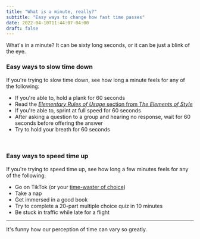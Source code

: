 ```yaml
---
title: "What is a minute, really?"
subtitle: "Easy ways to change how fast time passes"
date: 2022-04-10T11:44:07-04:00
draft: false
---
```


What's in a minute? It can be sixty long seconds, or it can be just a blink of the eye.

### Easy ways to slow time down

If you're trying to slow time down, see how long a minute feels for any of the following:

- If you're able to, hold a plank for 60 seconds
- Read the [*Elementary Rules of Usage* section from *The Elements of Style*](https://www.gutenberg.org/files/37134/37134-h/37134-h.htm#Page_7)
- If you're able to, sprint at full speed for 60 seconds
- After asking a question to a group and hearing no response, wait for 60 seconds before offering the answer
- Try to hold your breath for 60 seconds

<br>

### Easy ways to speed time up

If you're trying to speed time up, see how long a few minutes feels for any of the following:

- Go on TikTok (or your [time-waster of choice](/posts/infinite-scroll/))
- Take a nap
- Get immersed in a good book
- Try to complete a 20-part multiple choice quiz in 10 minutes
- Be stuck in traffic while late for a flight


-----

It's funny how our perception of time can vary so greatly.
